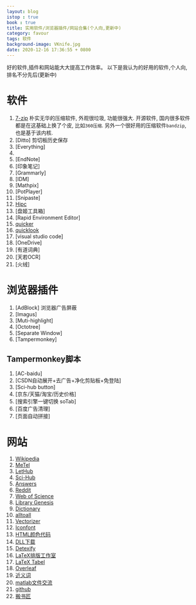 ```yaml
---
layout: blog
istop : true
book : true
title: 实用软件/浏览器插件/网站合集(个人向,更新中)
category: favour
tags: 软件
background-image: VKnife.jpg
date: 2020-12-16 17:36:55 + 0800
---
```

好的软件,插件和网站能大大提高工作效率。 以下是我认为的好用的软件,个人向,排名不分先后(更新中)<!-- more -->


# 软件

1. [7-zip](https://www.7-zip.org/)
   朴实无华的压缩软件, 外观很垃圾, 功能很强大.
   开源软件, 国内很多软件都是在这基础上换了个皮, 比如`360压缩`.
   另外一个很好用的压缩软件`bandzip`, 也是基于该内核.
2. [Ditto]
   剪切板历史保存
3. [Everything]
4. 
5. [EndNote]
6. [印象笔记]
7. [Grammarly]
8. [IDM]
9. [Mathpix]
10. [PotPlayer]
11. [Snipaste]
12. [Hipc](https://hipc.cn/)
13. [盘姬工具箱]
14. [Rapid Environment Editor]
15. [quicker](https://getquicker.net/)
16. [quicklook](https://github.com/QL-Win/QuickLook)
17. [visual studio code]
18. [OneDrive]
19. [有道词典]
20. [天若OCR]
21. [火绒]

# 浏览器插件

1. [AdBlock]
   浏览器广告屏蔽
2. [Imagus]
3. [Muti-highlight]
4. [Octotree]
5. [Separate Window]
6. [Tampermonkey]

## Tampermonkey脚本

1. [AC-baidu]
2. [CSDN自动展开+去广告+净化剪贴板+免登陆]
3. [Sci-hub button]
4. [京东/天猫/淘宝/历史价格]
5. [搜索引擎一键切换 soTab]
6. [百度广告清理]
7. [页面自动拼接]

# 网站

1. [Wikipedia](https://en.wikipedia.org/)
2. [MeTel](http://www.metel.cn/)
3. [LetHub](http://www.letpub.com.cn/)
4. [Sci-Hub](http://sci-hub.se/)
5. [Answers](http://www.answers.com/)
6. [Reddit](https://www.reddit.com/)
7. [Web of Science](http://apps.webofknowledge.com/)
8. [Library Genesis](http://gen.lib.rus.ec/)
9. [Dictionary](https://www.dictionary.com/)
10. [alltoall](http://www.alltoall.net/)
11. [Vectorizer](https://www.vectorizer.io/)
12. [Iconfont](https://www.iconfont.cn/)
13. [HTML颜色代码](https://htmlcolorcodes.com/zh/)
14. [DLL下载](https://www.dll-files.com/)
15. [Detexify](http://detexify.kirelabs.org/classify.html)
16. [LaTeX排版工作室](http://www.latexstudio.net/)
17. [LaTeX Tabel](http://www.tablesgenerator.com/)
18. [Overleaf](https://www.overleaf.com/latex/templates/)
19. [近义词](https://www.thesaurus.com)
20. [matlab文件交流](https://ww2.mathworks.cn/matlabcentral/fileexchange/?s_tid=gn_mlc_fx)
21. [github](https://github.com/)
21. [搬书匠](http://www.banshujiang.cn/)
